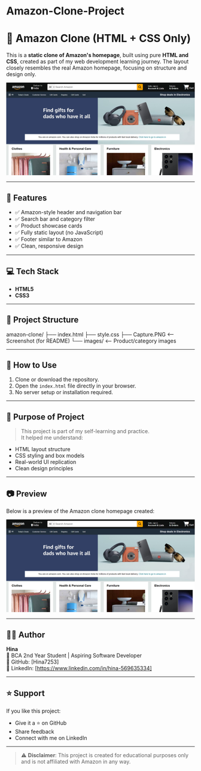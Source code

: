 # Amazon-Clone-Project
# 🛒 Amazon Clone (HTML + CSS Only)

This is a **static clone of Amazon's homepage**, built using pure **HTML and CSS**, created as part of my web development learning journey. The layout closely resembles the real Amazon homepage, focusing on structure and design only.

![Amazon Clone Screenshot](./Capture.PNG)

---

## 📌 Features

- ✅ Amazon-style header and navigation bar  
- ✅ Search bar and category filter  
- ✅ Product showcase cards  
- ✅ Fully static layout (no JavaScript)  
- ✅ Footer similar to Amazon  
- ✅ Clean, responsive design

---

## 💻 Tech Stack

- **HTML5**
- **CSS3**

---

## 📁 Project Structure
amazon-clone/
├── index.html
├── style.css
├── Capture.PNG <-- Screenshot (for README)
└── images/ <-- Product/category images


---

## 🚀 How to Use

1. Clone or download the repository.
2. Open the `index.html` file directly in your browser.
3. No server setup or installation required.

---

## 🎯 Purpose of Project

> This project is part of my self-learning and practice.  
It helped me understand:
- HTML layout structure
- CSS styling and box models
- Real-world UI replication
- Clean design principles

---

## 📷 Preview

Below is a preview of the Amazon clone homepage created:

![Preview](./Capture.PNG)

---

## 🙋‍♀️ Author

**Hina**  
📌 BCA 2nd Year Student | Aspiring Software Developer  
🔗 GitHub: [Hina7253]  
🔗 LinkedIn: [https://www.linkedin.com/in/hina-569635334]

---

## ⭐ Support

If you like this project:
- Give it a ⭐ on GitHub
- Share feedback
- Connect with me on LinkedIn

---

> ⚠️ **Disclaimer**: This project is created for educational purposes only and is not affiliated with Amazon in any way.


